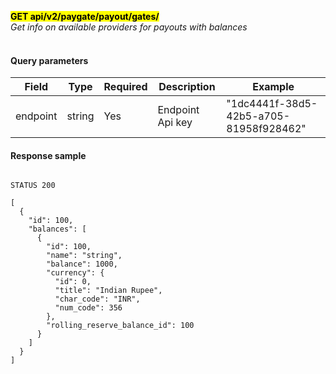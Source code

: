 **<mark>GET api/v2/paygate/payout/gates/</mark><br/>**
*Get info on available providers for payouts with balances<br/><br/>*

#### Query parameters

| Field    | Type          | Required | Description      | Example                                |
|----------|---------------|----------|------------------|----------------------------------------|
| endpoint | string <uuid> | Yes      | Endpoint Api key | "1dc4441f-38d5-42b5-a705-81958f928462" | 

#### Response sample
```

STATUS 200

[
  {
    "id": 100,
    "balances": [
      {
        "id": 100,
        "name": "string",
        "balance": 1000,
        "currency": {
          "id": 0,
          "title": "Indian Rupee",
          "char_code": "INR",
          "num_code": 356
        },
        "rolling_reserve_balance_id": 100
      }
    ]
  }
]
```